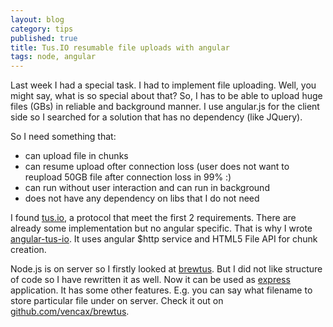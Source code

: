 ```yaml
---
layout: blog
category: tips
published: true
title: Tus.IO resumable file uploads with angular
tags: node, angular
---
```



Last week I had a special task. I had to implement file uploading.
Well, you might say, what is so special about that?
So, I has to be able to upload huge files (GBs) in reliable and background manner.
I use angular.js for the client side so I searched for a solution that has no dependency (like JQuery).

So I need something that:

- can upload file in chunks
- can resume upload ofter connection loss (user does not want to reupload 50GB file after connection loss in 99% :)
- can run without user interaction and can run in background
- does not have any dependency on libs that I do not need

I found [tus.io](http://tus.io/), a protocol that meet the first 2 requirements.
There are already some implementation but no angular specific.
That is why I wrote [angular-tus-io](https://github.com/vencax/angular-tus-io).
It uses angular $http service and HTML5 File API for chunk creation.

Node.js is on server so I firstly looked at [brewtus](https://github.com/vayam/brewtus).
But I did not like structure of code so I have rewritten it as well.
Now it can be used as [express](http://expressjs.com/) application.
It has some other features.
E.g. you can say what filename to store particular file under on server.
Check it out on [github.com/vencax/brewtus](https://github.com/vencax/brewtus).
